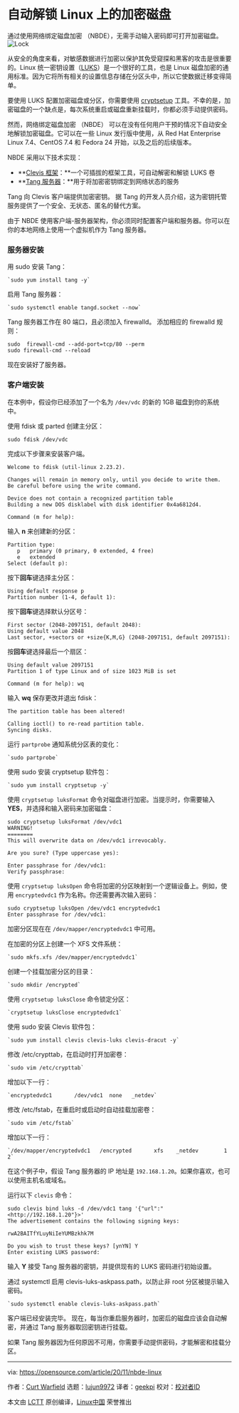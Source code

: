 [#]: collector: (lujun9972)
[#]: translator: (geekpi)
[#]: reviewer: ( )
[#]: publisher: ( )
[#]: url: ( )
[#]: subject: (Unlock encrypted disks on Linux automatically)
[#]: via: (https://opensource.com/article/20/11/nbde-linux)
[#]: author: (Curt Warfield https://opensource.com/users/rcurtiswarfield)

自动解锁 Linux 上的加密磁盘
======
通过使用网络绑定磁盘加密 （NBDE），无需手动输入密码即可打开加密磁盘。
![Lock][1]

从安全的角度来看，对敏感数据进行加密以保护其免受窥探和黑客的攻击是很重要的。Linux 统一密钥设置（[LUKS][2]）是一个很好的工具，也是 Linux 磁盘加密的通用标准。因为它将所有相关的设置信息存储在分区头中，所以它使数据迁移变得简单。

要使用 LUKS 配置加密磁盘或分区，你需要使用 [cryptsetup][3] 工具。不幸的是，加密磁盘的一个缺点是，每次系统重启或磁盘重新挂载时，你都必须手动提供密码。

然而，网络绑定磁盘加密 （NBDE） 可以在没有任何用户干预的情况下自动安全地解锁加密磁盘。它可以在一些 Linux 发行版中使用，从 Red Hat Enterprise Linux 7.4、CentOS 7.4 和 Fedora 24 开始，以及之后的后续版本。

NBDE 采用以下技术实现：

* **[Clevis 框架][4]：**一个可插拔的框架工具，可自动解密和解锁 LUKS 卷
* **[Tang 服务器][5]：**用于将加密密钥绑定到网络状态的服务



Tang 向 Clevis 客户端提供加密密钥。 据 Tang 的开发人员介绍，这为密钥托管服务提供了一个安全、无状态、匿名的替代方案。

由于 NBDE 使用客户端-服务器架构，你必须同时配置客户端和服务器。你可以在你的本地网络上使用一个虚拟机作为 Tang 服务器。

### 服务器安装

用 sudo 安装 Tang：


```
`sudo yum install tang -y`
```

启用 Tang 服务器：


```
`sudo systemctl enable tangd.socket --now`
```

Tang 服务器工作在 80 端口，且必须加入 firewalld。 添加相应的 firewalld 规则：


```
sudo  firewall-cmd --add-port=tcp/80 --perm
sudo firewall-cmd --reload
```

现在安装好了服务器。

### 客户端安装

在本例中，假设你已经添加了一个名为 `/dev/vdc` 的新的 1GB 磁盘到你的系统中。

使用 fdisk 或 parted 创建主分区：


```
sudo fdisk /dev/vdc
```

完成以下步骤来安装客户端。


```
Welcome to fdisk (util-linux 2.23.2).

Changes will remain in memory only, until you decide to write them.
Be careful before using the write command.

Device does not contain a recognized partition table
Building a new DOS disklabel with disk identifier 0x4a6812d4.

Command (m for help):
```

输入 **n** 来创建新的分区：


```
Partition type:
   p   primary (0 primary, 0 extended, 4 free)
   e   extended  
Select (default p):
```

按下**回车**键选择主分区：


```
Using default response p
Partition number (1-4, default 1):
```

按下**回车**键选择默认分区号：


```
First sector (2048-2097151, default 2048):
Using default value 2048
Last sector, +sectors or +size{K,M,G} (2048-2097151, default 2097151):
```

按**回车**键选择最后一个扇区：


```
Using default value 2097151
Partition 1 of type Linux and of size 1023 MiB is set

Command (m for help): wq
```

输入 **wq** 保存更改并退出 fdisk：


```
The partition table has been altered!

Calling ioctl() to re-read partition table.
Syncing disks.
```

运行 `partprobe` 通知系统分区表的变化：


```
`sudo partprobe`
```

使用 sudo 安装 cryptsetup 软件包：


```
`sudo yum install cryptsetup -y`
```

使用 `cryptsetup luksFormat` 命令对磁盘进行加密。当提示时，你需要输入 **YES**，并选择和输入密码来加密磁盘：


```
sudo cryptsetup luksFormat /dev/vdc1
WARNING!
========
This will overwrite data on /dev/vdc1 irrevocably.

Are you sure? (Type uppercase yes):

Enter passphrase for /dev/vdc1:
Verify passphrase:
```

使用 `cryptsetup luksOpen` 命令将加密的分区映射到一个逻辑设备上。例如，使用 `encryptedvdc1` 作为名称。你还需要再次输入密码：


```
sudo cryptsetup luksOpen /dev/vdc1 encryptedvdc1
Enter passphrase for /dev/vdc1:
```

加密分区现在在 `/dev/mapper/encryptedvdc1` 中可用。

在加密的分区上创建一个 XFS 文件系统：


```
`sudo mkfs.xfs /dev/mapper/encryptedvdc1`
```

创建一个挂载加密分区的目录：


```
`sudo mkdir /encrypted`
```

使用 `cryptsetup luksClose` 命令锁定分区：


```
`cryptsetup luksClose encryptedvdc1`
```

使用 sudo 安装 Clevis 软件包：


```
`sudo yum install clevis clevis-luks clevis-dracut -y`
```

修改 /etc/crypttab，在启动时打开加密卷：


```
`sudo vim /etc/crypttab`
```

增加以下一行：


```
`encryptedvdc1       /dev/vdc1  none   _netdev`
```

修改 /etc/fstab，在重启时或启动时自动挂载加密卷：


```
`sudo vim /etc/fstab`
```

增加以下一行：


```
`/dev/mapper/encryptedvdc1   /encrypted       xfs    _netdev        1 2`
```

在这个例子中，假设 Tang 服务器的 IP 地址是 `192.168.1.20`。如果你喜欢，也可以使用主机名或域名。

运行以下 `clevis` 命令：


```
sudo clevis bind luks -d /dev/vdc1 tang '{"url":"<http://192.168.1.20"}>'
The advertisement contains the following signing keys:

rwA2BAITfYLuyNiIeYUMBzkhk7M

Do you wish to trust these keys? [ynYN] Y
Enter existing LUKS password:
```

输入 **Y** 接受 Tang 服务器的密钥，并提供现有的 LUKS 密码进行初始设置。

通过 systemctl 启用 clevis-luks-askpass.path，以防止非 root 分区被提示输入密码。


```
`sudo systemctl enable clevis-luks-askpass.path`
```

客户端已经安装完毕。 现在，每当你重启服务器时，加密后的磁盘应该会自动解密，并通过 Tang 服务器取回密钥进行挂载。

如果 Tang 服务器因为任何原因不可用，你需要手动提供密码，才能解密和挂载分区。

--------------------------------------------------------------------------------

via: https://opensource.com/article/20/11/nbde-linux

作者：[Curt Warfield][a]
选题：[lujun9972][b]
译者：[geekpi](https://github.com/geekpi)
校对：[校对者ID](https://github.com/校对者ID)

本文由 [LCTT](https://github.com/LCTT/TranslateProject) 原创编译，[Linux中国](https://linux.cn/) 荣誉推出

[a]: https://opensource.com/users/rcurtiswarfield
[b]: https://github.com/lujun9972
[1]: https://opensource.com/sites/default/files/styles/image-full-size/public/lead-images/security-lock-password.jpg?itok=KJMdkKum (Lock)
[2]: https://en.wikipedia.org/wiki/Linux_Unified_Key_Setup
[3]: https://gitlab.com/cryptsetup/cryptsetup
[4]: https://github.com/latchset/clevis
[5]: https://github.com/latchset/tang